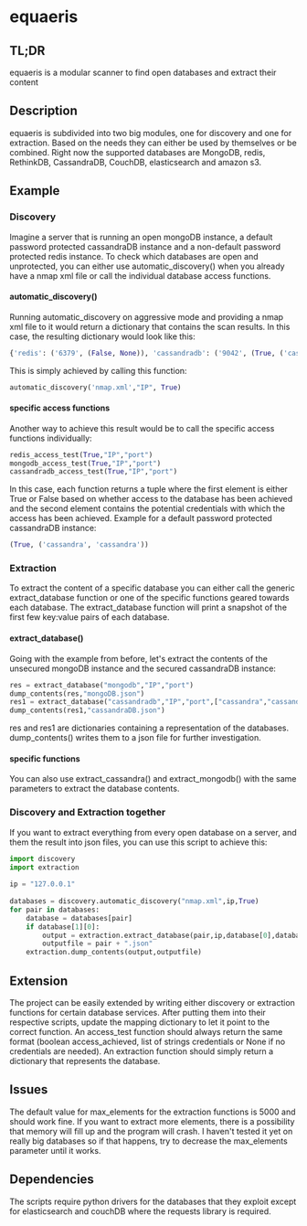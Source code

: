 # equaeris
## TL;DR
equaeris is a modular scanner to find open databases and extract their content
## Description
equaeris is subdivided into two big modules, one for discovery and one for extraction. Based on the needs they can either be used by themselves or be combined. Right now the supported databases are MongoDB, redis, RethinkDB, CassandraDB, CouchDB, elasticsearch and amazon s3.
## Example
### Discovery
Imagine a server that is running an open mongoDB instance, a default password protected cassandraDB instance and a non-default password protected redis instance. To check which databases are open and unprotected, you can either use automatic_discovery() when you already have a nmap xml file or call the individual database access functions.
#### automatic_discovery()
Running automatic_discovery on aggressive mode and providing a nmap xml file to it would return a dictionary that contains the scan results. In this case, the resulting dictionary would look like this:
```python
{'redis': ('6379', (False, None)), 'cassandradb': ('9042', (True, ('cassandra', 'cassandra'))), 'mongodb': ('27017', (True, None))}
```
This is simply achieved by calling this function:
```python
automatic_discovery('nmap.xml',"IP", True)
 ```
 #### specific access functions
 Another way to achieve this result would be to call the specific access functions individually:
 ```python
redis_access_test(True,"IP","port")
mongodb_access_test(True,"IP","port")
cassandradb_access_test(True,"IP","port")
```
In this case, each function returns a tuple where the first element is either True or False based on whether access to the database has been achieved and the second element contains the potential credentials with which the access has been achieved.
Example for a default password protected cassandraDB instance:
```python
(True, ('cassandra', 'cassandra'))
```
### Extraction
To extract the content of a specific database you can either call the generic extract_database function or one of the specific functions geared towards each database. The extract_database function will print a snapshot of the first few key:value pairs of each database.

#### extract_database()
Going with the example from before, let's extract the contents of the unsecured mongoDB instance and the secured cassandraDB instance:
```python
res = extract_database("mongodb","IP","port")  
dump_contents(res,"mongoDB.json")  
res1 = extract_database("cassandradb","IP","port",["cassandra","cassandra"])  
dump_contents(res1,"cassandraDB.json")
```
res and res1 are dictionaries containing a representation of the databases. dump_contents() writes them to a json file for further investigation.
#### specific functions
You can also use extract_cassandra() and extract_mongodb() with the same parameters to extract the database contents.

### Discovery and Extraction together
If you want to extract everything from every open database on a server, and them the result into json files, you can use this script to achieve this:
```python
import discovery  
import extraction  
  
ip = "127.0.0.1"  
  
databases = discovery.automatic_discovery("nmap.xml",ip,True)  
for pair in databases:  
    database = databases[pair]  
    if database[1][0]:  
        output = extraction.extract_database(pair,ip,database[0],database[1][1])  
        outputfile = pair + ".json"  
	extraction.dump_contents(output,outputfile)
```

## Extension
The project can be easily extended by writing either discovery or extraction functions for certain database services.
After putting them into their respective scripts, update the mapping dictionary to let it point to the correct function.
An access_test function should always return the same format (boolean access_achieved, list of strings credentials or None if no credentials are needed).
An extraction function should simply return a dictionary that represents the database.

## Issues
The default value for max_elements for the extraction functions is 5000 and should work fine. If you want to extract more elements, there is a possibility that memory will fill up and the program will crash. I haven't tested it yet on really big databases so if that happens, try to decrease the max_elements parameter until it works.

## Dependencies
The scripts require python drivers for the databases that they exploit except for elasticsearch and couchDB where the requests library is required.



